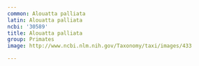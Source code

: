 ```yaml
---
common: Alouatta palliata
latin: Alouatta palliata
ncbi: '30589'
title: Alouatta palliata
group: Primates
image: http://www.ncbi.nlm.nih.gov/Taxonomy/taxi/images/433

---
```

